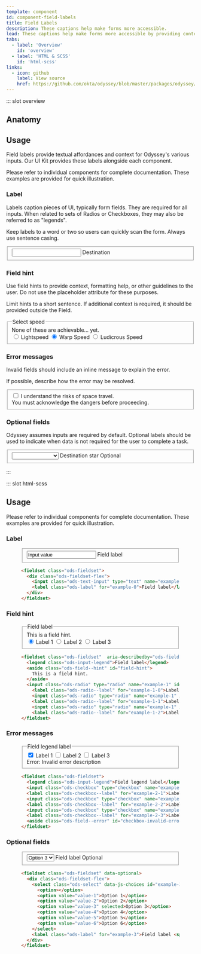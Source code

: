 ```yaml
---
template: component
id: component-field-labels
title: Field Labels
description: These captions help make forms more accessible.
lead: These captions help make forms more accessible by providing context to the user. They can be used with all Odyssey inputs.
tabs:
  - label: 'Overview'
    id: 'overview'
  - label: 'HTML & SCSS'
    id: 'html-scss'
links:
  - icon: github
    label: View source
    href: https://github.com/okta/odyssey/blob/master/packages/odyssey/src/scss/components/_label.scss
---
```


::: slot overview

## Anatomy


## Usage

<Description>

Field labels provide textual affordances and context for Odyssey's various inputs. Our UI Kit provides these labels alongside each component.

Please refer to individual components for complete documentation. These examples are provided for quick illustration.

</Description>

### Label

<Description>

Labels caption pieces of UI, typically form fields. They are required for all inputs. When related to sets of Radios or Checkboxes, they may also be referred to as "legends".

Keep labels to a word or two so users can quickly scan the form. Always use sentence casing.

</Description>

<Visual content="full">
  <form>
    <fieldset class="ods-fieldset">
      <div class="ods-fieldset-flex">
        <input class="ods-text-input" type="text" id="overview-label" required>
        <label class="ods-label" for="overview-label">Destination</label>
      </div>
    </fieldset>
  </form>
</Visual>

### Field hint

<Description>

Use field hints to provide context, formatting help, or other guidelines to the user. Do not use the placeholder attribute for these purposes.

Limit hints to a short sentence. If additional context is required, it should be provided outside the Field.

</Description>

<Visual>
  <fieldset class="ods-fieldset" aria-describedby="field-hint">
    <legend class="ods-input-legend">Select speed</legend>
    <aside class="ods-field--hint" id="field-hint">
      None of these are achievable... yet.
    </aside>
    <input class="ods-radio" type="radio" name="overview-hint" id="overview-hint-1" value="1" required>
    <label class="ods-radio--label" for="overview-hint-1">Lightspeed</label>
    <input class="ods-radio" type="radio" name="overview-hint" id="roverview-hint-2" value="2" required checked>
    <label class="ods-radio--label" for="overview-hint-2">Warp Speed</label>
    <input class="ods-radio" type="radio" name="overview-hint" id="overview-hint-3" value="3" required>
    <label class="ods-radio--label" for="overview-hint-3">Ludicrous Speed</label>
  </fieldset>
</Visual>

### Error messages

<Description>

Invalid fields should include an inline message to explain the error.

If possible, describe how the error may be resolved.

</Description>

<Visual>
  <fieldset class="ods-fieldset">
    <input class="ods-checkbox" type="checkbox" name="overview-error" id="overview-error" value="terms-accepted" aria-describedby="checkbox-invalid-error" required data-invalid>
    <label class="ods-checkbox--label" for="overview-error">I understand the risks of space travel.</label>
    <aside class="ods-field--error" id="checkbox-invalid-error">You must acknowledge the dangers before proceeding.</aside>
  </fieldset>
</Visual>

### Optional fields

<Description>

Odyssey assumes inputs are required by default. Optional labels should be used to indicate when data is not required for the user to complete a task.

</Description>

<Visual content="full">
  <fieldset class="ods-fieldset">
    <div class="ods-fieldset-flex">
      <select class="ods-select" data-js-choices id="overview-optional" name="overview-optional">
        <option></option>
        <option value="proxima">Proxima Centauri</option>
        <option value="barnards">Barnard's Star</option>
        <option value="wise">WISE 1049-5319</option>
        <option value="wolf">Wolf 359</option>
        <option value="lalande">Lalande 21185</option>
        <option value="sirius-a">Sirius A</option>
        <option value="sirius-b">Sirius B</option>
      </select>
      <label class="ods-label" for="overview-optional">Destination star <span class="ods-label--optional">Optional</span></label>
    </div>
  </fieldset>
</Visual>

:::

::: slot html-scss

## Usage

Please refer to individual components for complete documentation. These examples are provided for quick illustration.

### Label

<figure class="docs-example">
  <div class="docs-example--rendered">
    <fieldset class="ods-fieldset">
      <div class="ods-fieldset-flex">
        <input class="ods-text-input" type="text" name="example-0" id="example-0" spellcheck="false" value="Input value" required>
        <label class="ods-label" for="example-0">Field label</label>
      </div>
    </fieldset>
  </div>

  ```html
  <fieldset class="ods-fieldset">
    <div class="ods-fieldset-flex">
      <input class="ods-text-input" type="text" name="example-0" id="example-0" spellcheck="false" value="Input value" required>
      <label class="ods-label" for="example-0">Field label</label>
    </div>
  </fieldset>
  ```
</figure>

### Field hint

<figure class="docs-example">
  <div class="docs-example--rendered">
    <fieldset class="ods-fieldset" aria-describedby="ods-field-hint">
      <legend class="ods-input-legend">Field label</legend>
      <aside class="ods-field--hint" id="field-hint">
        This is a field hint.
      </aside>
      <input class="ods-radio" type="radio" name="example-1" id="example-1-0" value="value-0" required checked>
      <label class="ods-radio--label" for="example-1-0">Label 1</label>
      <input class="ods-radio" type="radio" name="example-1" id="example-1-1" value="value-1" required>
      <label class="ods-radio--label" for="example-1-1">Label 2</label>
      <input class="ods-radio" type="radio" name="example-1" id="example-1-2" value="value-2" required>
      <label class="ods-radio--label" for="example-1-2">Label 3</label>
    </fieldset>
  </div>

  ```html
  <fieldset class="ods-fieldset"  aria-describedby="ods-field-hint">
    <legend class="ods-input-legend">Field label</legend>
    <aside class="ods-field--hint" id="field-hint">
      This is a field hint.
    </aside>
    <input class="ods-radio" type="radio" name="example-1" id="example-1-0" value="value-0" required checked>
      <label class="ods-radio--label" for="example-1-0">Label 1</label>
      <input class="ods-radio" type="radio" name="example-1" id="example-1-1" value="value-1" required>
      <label class="ods-radio--label" for="example-1-1">Label 2</label>
      <input class="ods-radio" type="radio" name="example-1" id="example-1-2" value="value-2" required>
      <label class="ods-radio--label" for="example-1-2">Label 3</label>
  </fieldset>
  ```

</figure>

### Error messages

<figure class="docs-example">
  <div class="docs-example--rendered">
    <fieldset class="ods-fieldset">
      <legend class="ods-input-legend">Field legend label</legend>
      <input class="ods-checkbox" type="checkbox" name="example-2" id="example-2-1" value="value-1" checked data-invalid>
      <label class="ods-checkbox--label" for="example-2-1">Label 1</label>
      <input class="ods-checkbox" type="checkbox" name="example-2" id="example-2-2" value="value-2" data-invalid>
      <label class="ods-checkbox--label" for="example-2-2">Label 2</label>
      <input class="ods-checkbox" type="checkbox" name="example-2" id="example-2-3" value="value-3" data-invalid>
      <label class="ods-checkbox--label" for="example-2-3">Label 3</label>
      <aside class="ods-field--error" id="checkbox-invalid-error"><span class="u-visually-hidden">Error:</span> Invalid error description</aside>
    </fieldset>
  </div>

  ```html
  <fieldset class="ods-fieldset">
    <legend class="ods-input-legend">Field legend label</legend>
    <input class="ods-checkbox" type="checkbox" name="example-2" id="example-2-1" value="value-1" checked data-invalid>
    <label class="ods-checkbox--label" for="example-2-1">Label 1</label>
    <input class="ods-checkbox" type="checkbox" name="example-2" id="example-2-2" value="value-2" data-invalid>
    <label class="ods-checkbox--label" for="example-2-2">Label 2</label>
    <input class="ods-checkbox" type="checkbox" name="example-2" id="example-2-3" value="value-3" data-invalid>
    <label class="ods-checkbox--label" for="example-2-3">Label 3</label>
    <aside class="ods-field--error" id="checkbox-invalid-error"><span class="u-visually-hidden">Error:</span> Invalid error description</aside>
  </fieldset>
  ```
</figure>

### Optional fields

<figure class="docs-example">
  <div class="docs-example--rendered">
    <fieldset class="ods-fieldset" data-optional>
      <div class="ods-fieldset-flex">
        <select class="ods-select" data-js-choices id="example-3" name="example-3" required>
          <option></option>
          <option value="value-1">Option 1</option>
          <option value="value-2">Option 2</option>
          <option value="value-3" selected>Option 3</option>
          <option value="value-4">Option 4</option>
          <option value="value-5">Option 5</option>
          <option value="value-6">Option 6</option>
        </select>
        <label class="ods-label" for="example-3">Field label <span class="ods-label--optional">Optional</span></label>
      </div>
    </fieldset>
  </div>

  ```html
  <fieldset class="ods-fieldset" data-optional>
    <div class="ods-fieldset-flex">
      <select class="ods-select" data-js-choices id="example-3" name="example-3" required>
        <option></option>
        <option value="value-1">Option 1</option>
        <option value="value-2">Option 2</option>
        <option value="value-3" selected>Option 3</option>
        <option value="value-4">Option 4</option>
        <option value="value-5">Option 5</option>
        <option value="value-6">Option 6</option>
      </select>
      <label class="ods-label" for="example-3">Field label <span class="ods-label--optional">Optional</span></label>
    </div>
  </fieldset>
  ```
</figure>
